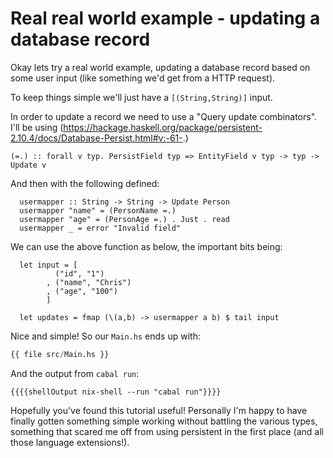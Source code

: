 # Real real world example - updating a database record

Okay lets try a real world example, updating a database record based on some user input (like something we'd get from a HTTP request).

To keep things simple we'll just have a `[(String,String)]` input.

In order to update a record we need to use a "Query update combinators".
I'll be using (https://hackage.haskell.org/package/persistent-2.10.4/docs/Database-Persist.html#v:-61-.)
```
(=.) :: forall v typ. PersistField typ => EntityField v typ -> typ -> Update v 
```


And then with the following defined:
```
  usermapper :: String -> String -> Update Person
  usermapper "name" = (PersonName =.)
  usermapper "age" = (PersonAge =.) . Just . read
  usermapper _ = error "Invalid field"
```

We can use the above function as below, the important bits being:

```
  let input = [
          ("id", "1")
        , ("name", "Chris")
        , ("age", "100")
        ]

  let updates = fmap (\(a,b) -> usermapper a b) $ tail input
```

Nice and simple! So our `Main.hs` ends up with:

```haskell
{{ file src/Main.hs }}
```

And the output from `cabal run`:
```
{{{{shellOutput nix-shell --run "cabal run"}}}}
```

Hopefully you've found this tutorial useful! Personally I'm happy to have finally gotten something simple working without battling the various types, something that scared me off from using persistent in the first place (and all those language extensions!).
